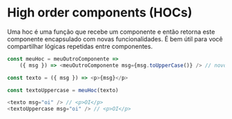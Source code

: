 # High order components (HOCs)

Uma hoc é uma função que recebe um componente e então retorna este componente encapsulado com novas funcionalidades. É bem útil para você compartilhar lógicas repetidas entre componentes.

```js
const meuHoc = meuOutroComponente => 
    ({ msg }) => <meuOutroComponente msg={msg.toUpperCase()} /> // novo componente

const texto = ({ msg }) => <p>{msg}</p>

const textoUppercase = meuHoc(texto)

<texto msg="oi" /> // <p>OI</p>
<textoUppercase msg="oi" /> // <p>OI</p>
```